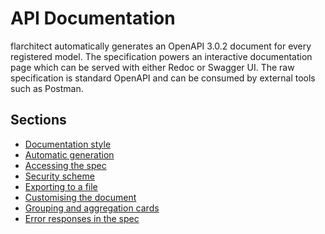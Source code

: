 # API Documentation

flarchitect automatically generates an OpenAPI 3.0.2 document for every
registered model. The specification powers an interactive documentation page
which can be served with either Redoc or Swagger UI. The raw specification is
standard OpenAPI and can be consumed by external tools such as Postman.

## Sections

- [Documentation style](documentation-style.md)
- [Automatic generation](automatic-generation.md)
- [Accessing the spec](accessing-the-spec.md)
- [Security scheme](security-scheme.md)
- [Exporting to a file](exporting-to-a-file.md)
- [Customising the document](customising-the-document.md)
- [Grouping and aggregation cards](grouping-and-aggregation-cards.md)
- [Error responses in the spec](error-responses-in-the-spec.md)
